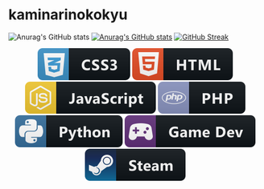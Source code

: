 # kaminarinokokyu
![Anurag's GitHub stats](https://github-readme-stats.vercel.app/api?username=kaminarinokoky&show_icons=true&theme=tokyonight)
[![Anurag's GitHub stats](https://github-readme-stats.vercel.app/api?username=kaminarinokoky)](https://github.com/anuraghazra/github-readme-stats)
[![GitHub Streak](https://streak-stats.demolab.com?user=kaminarinokoky&theme=ambient-gradient)](https://git.io/streak-stats)
<p align="center">
  <img src="https://github.com/MikeCodesDotNET/ColoredBadges/raw/master/svg/dev/languages/css3.svg" alt="css3" style="max-width: 100%;">
  <img src="https://github.com/MikeCodesDotNET/ColoredBadges/raw/master/svg/dev/languages/html.svg" alt="html" style="max-width: 100%;">
  <img src="https://github.com/MikeCodesDotNET/ColoredBadges/raw/master/svg/dev/languages/js.svg" alt="js" style="max-width: 100%;">
  <img src="https://github.com/MikeCodesDotNET/ColoredBadges/raw/master/svg/dev/languages/php.svg" alt="php" style="max-width: 100%;">
  <img src="https://github.com/MikeCodesDotNET/ColoredBadges/raw/master/svg/dev/languages/python.svg" alt="python" style="max-width: 100%;">
  <img src="https://github.com/MikeCodesDotNET/ColoredBadges/raw/master/svg/dev/misc/gamedev.svg" alt="gamedev" style="max-width: 100%;">
  <img src="https://github.com/MikeCodesDotNET/ColoredBadges/raw/master/svg/social/steam.svg" herf="https://steamcommunity.com/id/kaminori_no_kokyu/" alt="https://steamcommunity.com/id/kaminori_no_kokyu" style="max-width: 100%;">
</p> 
